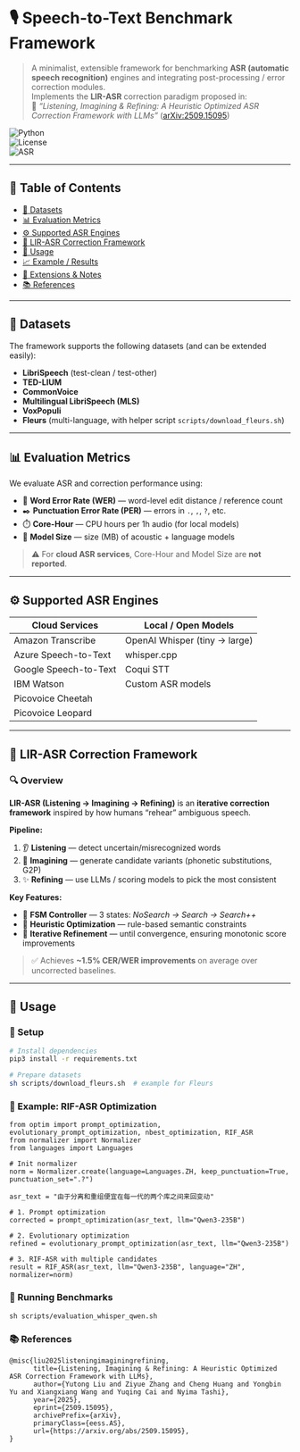 # 🎙️ Speech-to-Text Benchmark Framework  

> A minimalist, extensible framework for benchmarking **ASR (automatic speech recognition)** engines and integrating post-processing / error correction modules.  
> Implements the **LIR-ASR** correction paradigm proposed in:  
> 📄 *“Listening, Imagining & Refining: A Heuristic Optimized ASR Correction Framework with LLMs”* ([arXiv:2509.15095](https://arxiv.org/abs/2509.15095))  

![Python](https://img.shields.io/badge/python-3.9%2B-blue.svg)  
![License](https://img.shields.io/badge/license-MIT-green.svg)  
![ASR](https://img.shields.io/badge/benchmark-ASR-red.svg)  

---

## 📑 Table of Contents  

- [📂 Datasets](#-datasets)  
- [📊 Evaluation Metrics](#-evaluation-metrics)  
- [⚙️ Supported ASR Engines](#%EF%B8%8F-supported-asr-engines)  
- [🧩 LIR-ASR Correction Framework](#-lir-asr-correction-framework)  
- [🚀 Usage](#-usage)  
- [📈 Example / Results](#-example--results)  
- [🔧 Extensions & Notes](#-extensions--notes)  
- [📚 References](#-references)  

---

## 📂 Datasets  

The framework supports the following datasets (and can be extended easily):  

- **LibriSpeech** (test-clean / test-other)  
- **TED-LIUM**  
- **CommonVoice**  
- **Multilingual LibriSpeech (MLS)**  
- **VoxPopuli**  
- **Fleurs** (multi-language, with helper script `scripts/download_fleurs.sh`)  

---

## 📊 Evaluation Metrics  

We evaluate ASR and correction performance using:  

- 📝 **Word Error Rate (WER)** — word-level edit distance / reference count  
- ✒️ **Punctuation Error Rate (PER)** — errors in `.`, `,`, `?`, etc.  
- ⏱️ **Core-Hour** — CPU hours per 1h audio (for local models)  
- 💾 **Model Size** — size (MB) of acoustic + language models  

> ⚠️ For **cloud ASR services**, Core-Hour and Model Size are **not reported**.  

---

## ⚙️ Supported ASR Engines  

| Cloud Services         | Local / Open Models      |
|------------------------|--------------------------|
| Amazon Transcribe      | OpenAI Whisper (tiny → large) |
| Azure Speech-to-Text   | whisper.cpp              |
| Google Speech-to-Text  | Coqui STT                |
| IBM Watson             | Custom ASR models        |
| Picovoice Cheetah      |                          |
| Picovoice Leopard      |                          |

---

## 🧩 LIR-ASR Correction Framework  

### 🔍 Overview  

**LIR-ASR (Listening → Imagining → Refining)** is an **iterative correction framework** inspired by how humans “rehear” ambiguous speech.  

**Pipeline:**  
1. 👂 **Listening** — detect uncertain/misrecognized words  
2. 💭 **Imagining** — generate candidate variants (phonetic substitutions, G2P)  
3. ✨ **Refining** — use LLMs / scoring models to pick the most consistent  

**Key Features:**  
- 📌 **FSM Controller** — 3 states: *NoSearch → Search → Search++*  
- 🧭 **Heuristic Optimization** — rule-based semantic constraints  
- 🔄 **Iterative Refinement** — until convergence, ensuring monotonic score improvements  

> ✅ Achieves **~1.5% CER/WER improvements** on average over uncorrected baselines.  

---

## 🚀 Usage  

### 🔧 Setup  

```bash
# Install dependencies
pip3 install -r requirements.txt

# Prepare datasets
sh scripts/download_fleurs.sh  # example for Fleurs
```

### 📝 Example: RIF-ASR Optimization
```
from optim import prompt_optimization, evolutionary_prompt_optimization, nbest_optimization, RIF_ASR
from normalizer import Normalizer
from languages import Languages

# Init normalizer
norm = Normalizer.create(language=Languages.ZH, keep_punctuation=True, punctuation_set=".?")

asr_text = "由于分离和重组便宜在每一代的两个库之间来回变动"

# 1. Prompt optimization
corrected = prompt_optimization(asr_text, llm="Qwen3-235B")

# 2. Evolutionary optimization
refined = evolutionary_prompt_optimization(asr_text, llm="Qwen3-235B")

# 3. RIF-ASR with multiple candidates
result = RIF_ASR(asr_text, llm="Qwen3-235B", language="ZH", normalizer=norm)
```

### 🏃 Running Benchmarks
```
sh scripts/evaluation_whisper_qwen.sh
```

### 📚 References
```
@misc{liu2025listeningimaginingrefining,
      title={Listening, Imagining & Refining: A Heuristic Optimized ASR Correction Framework with LLMs}, 
      author={Yutong Liu and Ziyue Zhang and Cheng Huang and Yongbin Yu and Xiangxiang Wang and Yuqing Cai and Nyima Tashi},
      year={2025},
      eprint={2509.15095},
      archivePrefix={arXiv},
      primaryClass={eess.AS},
      url={https://arxiv.org/abs/2509.15095}, 
}
```
